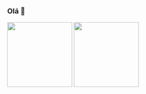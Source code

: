 ### Olá 👋

<img height="150em"   align="center" src="https://github-readme-stats.vercel.app/api?username=caionobile&show_icons=true&theme=tokyonight"/>

<img height="150em"   align="center" src="https://github-readme-stats.vercel.app/api/top-langs/?username=caionobile&layout=compact&theme=tokyonight"/>

